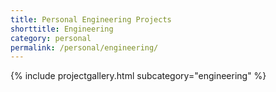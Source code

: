 ```yaml
---
title: Personal Engineering Projects
shorttitle: Engineering
category: personal
permalink: /personal/engineering/
---
```


{% include projectgallery.html subcategory="engineering" %}
